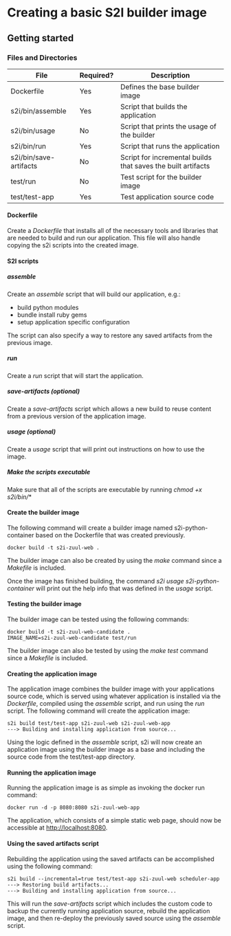
# Creating a basic S2I builder image  

## Getting started  

### Files and Directories  
| File                   | Required? | Description                                                  |
|------------------------|-----------|--------------------------------------------------------------|
| Dockerfile             | Yes       | Defines the base builder image                               |
| s2i/bin/assemble       | Yes       | Script that builds the application                           |
| s2i/bin/usage          | No        | Script that prints the usage of the builder                  |
| s2i/bin/run            | Yes       | Script that runs the application                             |
| s2i/bin/save-artifacts | No        | Script for incremental builds that saves the built artifacts |
| test/run               | No        | Test script for the builder image                            |
| test/test-app          | Yes       | Test application source code                                 |

#### Dockerfile
Create a *Dockerfile* that installs all of the necessary tools and libraries that are needed to build and run our application.  This file will also handle copying the s2i scripts into the created image.

#### S2I scripts

##### assemble
Create an *assemble* script that will build our application, e.g.:
- build python modules
- bundle install ruby gems
- setup application specific configuration

The script can also specify a way to restore any saved artifacts from the previous image.   

##### run
Create a *run* script that will start the application.

##### save-artifacts (optional)
Create a *save-artifacts* script which allows a new build to reuse content from a previous version of the application image.

##### usage (optional)
Create a *usage* script that will print out instructions on how to use the image.

##### Make the scripts executable
Make sure that all of the scripts are executable by running *chmod +x s2i/bin/**

#### Create the builder image
The following command will create a builder image named s2i-python-container based on the Dockerfile that was created previously.
```
docker build -t s2i-zuul-web .
```
The builder image can also be created by using the *make* command since a *Makefile* is included.

Once the image has finished building, the command *s2i usage s2i-python-container* will print out the help info that was defined in the *usage* script.

#### Testing the builder image
The builder image can be tested using the following commands:
```
docker build -t s2i-zuul-web-candidate .
IMAGE_NAME=s2i-zuul-web-candidate test/run
```
The builder image can also be tested by using the *make test* command since a *Makefile* is included.

#### Creating the application image
The application image combines the builder image with your applications source code, which is served using whatever application is installed via the *Dockerfile*, compiled using the *assemble* script, and run using the *run* script.
The following command will create the application image:
```
s2i build test/test-app s2i-zuul-web s2i-zuul-web-app
---> Building and installing application from source...
```
Using the logic defined in the *assemble* script, s2i will now create an application image using the builder image as a base and including the source code from the test/test-app directory.

#### Running the application image
Running the application image is as simple as invoking the docker run command:
```
docker run -d -p 8080:8080 s2i-zuul-web-app
```
The application, which consists of a simple static web page, should now be accessible at  [http://localhost:8080](http://localhost:8080).

#### Using the saved artifacts script
Rebuilding the application using the saved artifacts can be accomplished using the following command:
```
s2i build --incremental=true test/test-app s2i-zuul-web scheduler-app
---> Restoring build artifacts...
---> Building and installing application from source...
```
This will run the *save-artifacts* script which includes the custom code to backup the currently running application source, rebuild the application image, and then re-deploy the previously saved source using the *assemble* script.
